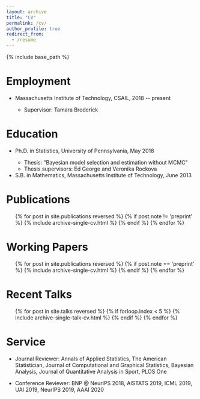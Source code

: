 ```yaml
---
layout: archive
title: "CV"
permalink: /cv/
author_profile: true
redirect_from:
  - /resume
---
```


{% include base_path %}




Employment
======

<ul>
  <li> Massachusetts Institute of Technology, CSAIL, 2018 -- present </li>
  <ul>
    <li> Supervisor: Tamara Broderick </li>
  </ul>
</ul>


Education
======
<ul>
  <li> Ph.D. in Statistics, University of Pennsylvania, May 2018 </li>
    <ul>
      <li> Thesis: "Bayesian model selection and estimation without MCMC" </li>
      <li> Thesis supervisors: Ed George and Veronika Rockova </li>
    </ul>
  <li> S.B. in Mathematics, Massachusetts Institute of Technology, June 2013 </li>
</ul>



Publications
======
  <ol reversed>{% for post in site.publications reversed %}
    {% if post.note != 'preprint' %}
      {% include archive-single-cv.html %}
    {% endif %}
  {% endfor %}</ol>

Working Papers
======
  <ol>{% for post in site.publications reversed %}
    {% if post.note == 'preprint' %}
      {% include archive-single-cv.html %}
    {% endif %}
  {% endfor %} </ol>
  
Recent Talks
======
  <ul>{% for post in site.talks reversed  %}
    {% if forloop.index < 5 %}
      {% include archive-single-talk-cv.html %}
    {% endif %}
  {% endfor %}</ul>
  
  
Service
======
* Journal Reviewer: Annals of Applied Statistics, The American Statistician, Journal of Computational and Graphical Statistics, Bayesian Analysis, Journal of Quantitative Analysis in Sport, PLOS One

* Conference Reviewer: BNP @ NeurIPS 2018, AISTATS 2019, ICML 2019, UAI 2019, NeurIPS 2019, AAAI 2020 
